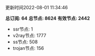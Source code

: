 更新时间2022-08-01 11:34:46

**总订阅: 64**
**总节点: 8624**
**有效节点: 2442**
- ssr节点: 1
- v2ray节点: 1777
- ss节点: 508
- trojan节点: 156

